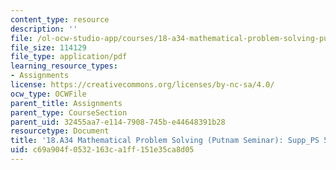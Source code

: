 ```yaml
---
content_type: resource
description: ''
file: /ol-ocw-studio-app/courses/18-a34-mathematical-problem-solving-putnam-seminar-fall-2018/c69a904f0532163ca1ff151e35ca8d05_MIT18_A34F18Supp5.pdf
file_size: 114129
file_type: application/pdf
learning_resource_types:
- Assignments
license: https://creativecommons.org/licenses/by-nc-sa/4.0/
ocw_type: OCWFile
parent_title: Assignments
parent_type: CourseSection
parent_uid: 32455aa7-e114-7908-745b-e44648391b28
resourcetype: Document
title: '18.A34 Mathematical Problem Solving (Putnam Seminar): Supp_PS 5'
uid: c69a904f-0532-163c-a1ff-151e35ca8d05
---
```

